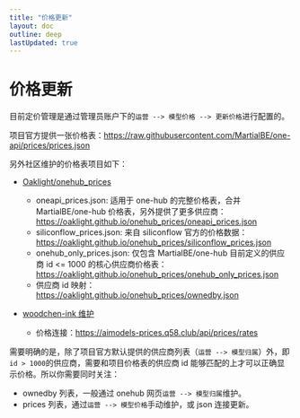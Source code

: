 ```yaml
---
title: "价格更新"
layout: doc
outline: deep
lastUpdated: true
---
```


# 价格更新

目前定价管理是通过管理员账户下的`运营 --> 模型价格 --> 更新价格`进行配置的。

项目官方提供一张价格表：https://raw.githubusercontent.com/MartialBE/one-api/prices/prices.json

另外社区维护的价格表项目如下：

- [Oaklight/onehub_prices](https://github.com/Oaklight/onehub_prices)

  - oneapi_prices.json: 适用于 one-hub 的完整价格表，合并 MartialBE/one-hub 价格表，另外提供了更多供应商：https://oaklight.github.io/onehub_prices/oneapi_prices.json
  - siliconflow_prices.json: 来自 siliconflow 官方的价格数据：https://oaklight.github.io/onehub_prices/siliconflow_prices.json
  - onehub_only_prices.json: 仅包含 MartialBE/one-hub 目前定义的供应商 id <= 1000 的核心供应商价格表：https://oaklight.github.io/onehub_prices/onehub_only_prices.json
  - 供应商 id 映射：https://oaklight.github.io/onehub_prices/ownedby.json

- [woodchen-ink 维护](https://github.com/MartialBE/one-hub/issues/562#issuecomment-2746243372)

  - 价格连接：https://aimodels-prices.q58.club/api/prices/rates

需要明确的是，除了项目官方默认提供的供应商列表（`运营 --> 模型归属`）外，即 `id > 1000`的供应商，需要和项目价格表的供应商 id 能够匹配的上才可以正确显示价格。所以你需要同时关注：

- ownedby 列表，一般通过 onehub 网页`运营 --> 模型归属`维护。
- prices 列表，通过`运营 --> 模型价格`手动维护，或 json 连接更新。
